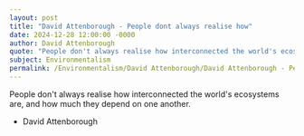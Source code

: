 ```yaml
---
layout: post
title: "David Attenborough - People dont always realise how"
date: 2024-12-28 12:00:00 -0000
author: David Attenborough
quote: "People don't always realise how interconnected the world's ecosystems are, and how much they depend on one another."
subject: Environmentalism
permalink: /Environmentalism/David Attenborough/David Attenborough - People dont always realise how
---
```


People don't always realise how interconnected the world's ecosystems are, and how much they depend on one another.

- David Attenborough
